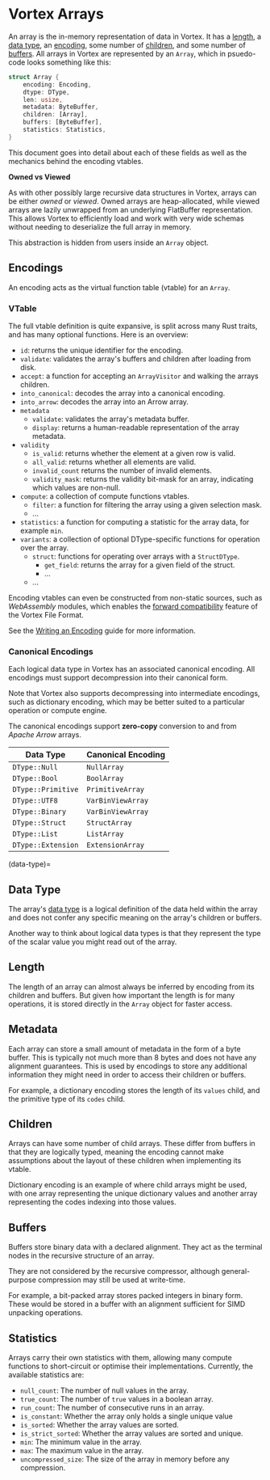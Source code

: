 # Vortex Arrays

An array is the in-memory representation of data in Vortex. It has a [length](#length), a [data type](#data-type), an
[encoding](#encodings), some number of [children](#children), and some number of [buffers](#buffers).
All arrays in Vortex are represented by an `Array`, which in psuedo-code looks something like this:

```rust
struct Array {
    encoding: Encoding,
    dtype: DType,
    len: usize,
    metadata: ByteBuffer,
    children: [Array],
    buffers: [ByteBuffer],
    statistics: Statistics,
}
```

This document goes into detail about each of these fields as well as the mechanics behind the encoding vtables.

**Owned vs Viewed**

As with other possibly large recursive data structures in Vortex, arrays can be either _owned_ or _viewed_.
Owned arrays are heap-allocated, while viewed arrays are lazily unwrapped from an underlying FlatBuffer representation.
This allows Vortex to efficiently load and work with very wide schemas without needing to deserialize the full array
in memory.

This abstraction is hidden from users inside an `Array` object.

## Encodings

An encoding acts as the virtual function table (vtable) for an `Array`.

### VTable

The full vtable definition is quite expansive, is split across many Rust traits, and has many optional functions. Here
is an overview:

* `id`: returns the unique identifier for the encoding.
* `validate`: validates the array's buffers and children after loading from disk.
* `accept`: a function for accepting an `ArrayVisitor` and walking the arrays children.
* `into_canonical`: decodes the array into a canonical encoding.
* `into_arrow`: decodes the array into an Arrow array.
* `metadata`
    * `validate`: validates the array's metadata buffer.
    * `display`: returns a human-readable representation of the array metadata.
* `validity`
    * `is_valid`: returns whether the element at a given row is valid.
    * `all_valid`: returns whether all elements are valid.
    * `invalid_count` returns the number of invalid elements.
    * `validity_mask`: returns the validity bit-mask for an array, indicating which values are non-null.
* `compute`: a collection of compute functions vtables.
    * `filter`: a function for filtering the array using a given selection mask.
    * ...
* `statistics`: a function for computing a statistic for the array data, for example `min`.
* `variants`: a collection of optional DType-specific functions for operation over the array.
    * `struct`: functions for operating over arrays with a `StructDType`.
        * `get_field`: returns the array for a given field of the struct.
        * ...
    * ...

Encoding vtables can even be constructed from non-static sources, such as _WebAssembly_ modules, which enables the
[forward compatibility](/specs/file-format.md#forward-compatibility) feature of the Vortex File Format.

See the [Writing an Encoding](/guides/writing-an-encoding) guide for more information.

### Canonical Encodings

Each logical data type in Vortex has an associated canonical encoding. All encodings must support decompression into
their canonical form.

Note that Vortex also supports decompressing into intermediate encodings, such as dictionary encoding, which may be
better suited to a particular operation or compute engine.

The canonical encodings support **zero-copy** conversion to and from _Apache Arrow_ arrays.

| Data Type          | Canonical Encoding |
|--------------------|--------------------|
| `DType::Null`      | `NullArray`        |
| `DType::Bool`      | `BoolArray`        |
| `DType::Primitive` | `PrimitiveArray`   |
| `DType::UTF8`      | `VarBinViewArray`  |
| `DType::Binary`    | `VarBinViewArray`  |
| `DType::Struct`    | `StructArray`      |
| `DType::List`      | `ListArray`        |
| `DType::Extension` | `ExtensionArray`   |

(data-type)=

## Data Type

The array's [data type](/concepts/dtypes) is a logical definition of the data held within the array and does not
confer any specific meaning on the array's children or buffers.

Another way to think about logical data types is that they represent the type of the scalar value you might read
out of the array.

## Length

The length of an array can almost always be inferred by encoding from its children and buffers. But given how
important the length is for many operations, it is stored directly in the `Array` object for faster access.

## Metadata

Each array can store a small amount of metadata in the form of a byte buffer. This is typically not much more than
8 bytes and does not have any alignment guarantees. This is used by encodings to store any additional information they
might need in order to access their children or buffers.

For example, a dictionary encoding stores the length of its `values` child, and the primitive type of its `codes` child.

## Children

Arrays can have some number of child arrays. These differ from buffers in that they are logically typed, meaning the
encoding cannot make assumptions about the layout of these children when implementing its vtable.

Dictionary encoding is an example of where child arrays might be used, with one array representing the unique
dictionary values and another array representing the codes indexing into those values.

## Buffers

Buffers store binary data with a declared alignment. They act as the terminal nodes in the recursive structure of
an array.

They are not considered by the recursive compressor, although general-purpose compression may still be used
at write-time.

For example, a bit-packed array stores packed integers in binary form. These would be stored in a buffer with an
alignment sufficient for SIMD unpacking operations.

## Statistics

Arrays carry their own statistics with them, allowing many compute functions to short-circuit or optimise their
implementations. Currently, the available statistics are:

* `null_count`: The number of null values in the array.
* `true_count`: The number of `true` values in a boolean array.
* `run_count`: The number of consecutive runs in an array.
* `is_constant`: Whether the array only holds a single unique value
* `is_sorted`: Whether the array values are sorted.
* `is_strict_sorted`: Whether the array values are sorted and unique.
* `min`: The minimum value in the array.
* `max`: The maximum value in the array.
* `uncompressed_size`: The size of the array in memory before any compression.
